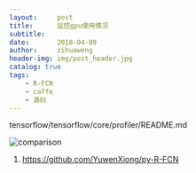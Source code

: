 ```yaml
---
layout:     post
title:      监控gpu使用情况
subtitle:
date:       2018-04-09
author:     zihuaweng
header-img: img/post_header.jpg
catalog: true
tags:
    - R-FCN
    - caffe
    - 源码
---
```


tensorflow/tensorflow/core/profiler/README.md

![comparison](http://zihuaweng.github.io/post_images/region_proposal/comparison.png)

1. https://github.com/YuwenXiong/py-R-FCN

